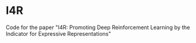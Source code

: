 # I4R
Code for the paper "I4R: Promoting Deep Reinforcement Learning by the Indicator for Expressive Representations"
